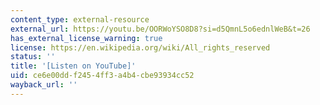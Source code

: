 ```yaml
---
content_type: external-resource
external_url: https://youtu.be/OORWoYSO8D8?si=d5QmnL5o6ednlWeB&t=26
has_external_license_warning: true
license: https://en.wikipedia.org/wiki/All_rights_reserved
status: ''
title: '[Listen on YouTube]'
uid: ce6e00dd-f245-4ff3-a4b4-cbe93934cc52
wayback_url: ''
---
```

